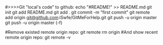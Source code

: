 #>>>>Git "local's code" to github:
echo "#README!" >> README.md
git init
git add README.md
git add .
git commit -m "first commit"
git remote add origin git@github.com:iSwfe/GitMeForHelp.git
git push -u origin master
git push -u origin master (-f)


#Remove existed remote origin repo: 
git remote rm origin
#And show recent remote origin repo:
git remote -v
